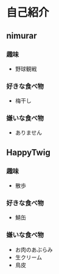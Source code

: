 # 自己紹介


## nimurar

### 趣味

 + 野球観戦

### 好きな食べ物

 + 梅干し

### 嫌いな食べ物

 + ありません


## HappyTwig

### 趣味

 + 散歩

### 好きな食べ物

 + 鯖缶

### 嫌いな食べ物

 + お肉のあぶらみ
 + 生クリーム
 + 鳥皮
 